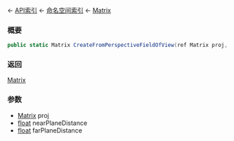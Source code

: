 ← [API索引](Api-Index) ← [命名空间索引](Namespace-Index) ← [Matrix](VRageMath.Matrix)

### 概要

```csharp
public static Matrix CreateFromPerspectiveFieldOfView(ref Matrix proj, float nearPlaneDistance, float farPlaneDistance)
```

### 返回

[Matrix](VRageMath.Matrix)

### 参数

* [Matrix](VRageMath.Matrix) proj
* [float](https://docs.microsoft.com/en-us/dotnet/api/System.Single?view=netframework-4.6) nearPlaneDistance
* [float](https://docs.microsoft.com/en-us/dotnet/api/System.Single?view=netframework-4.6) farPlaneDistance
